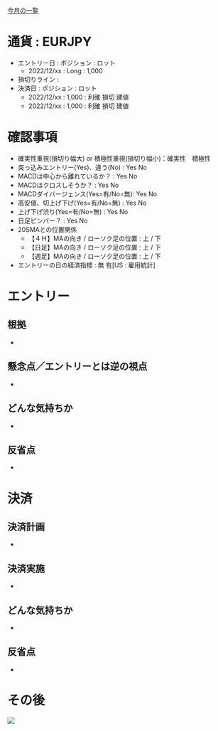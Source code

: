 [今月の一覧](../main.md)

# 通貨 : EURJPY
- エントリー日 : ポジション : ロット
  - 2022/12/xx : Long : 1,000
- 損切りライン : 
- 決済日 : ポジション : ロット
  - 2022/12/xx : 1,000 : 利確 損切 建値
  - 2022/12/xx : 1,000 : 利確 損切 建値

# 確認事項
- 確実性重視(損切り幅大) or 積極性重視(損切り幅小)：確実性　積極性
- 突っ込みエントリー(Yes)、違う(No) : Yes No
- MACDは中心から離れているか？      : Yes No
- MACDはクロスしそうか？            : Yes No
- MACDダイバージェンス(Yes=有/No=無): Yes No
- 高安値、切上げ下げ(Yes=有/No=無)  : Yes No
- 上げ下げ渋り(Yes=有/No=無)        : Yes No
- 日足ピンバー？                    : Yes No
- 20SMAとの位置関係
  - 【４Ｈ】MAの向き / ローソク足の位置 : 上 / 下
  - 【日足】MAの向き / ローソク足の位置 : 上 / 下
  - 【週足】MAの向き / ローソク足の位置 : 上 / 下
- エントリーの日の経済指標 : 無 有[US : 雇用統計]

# エントリー
## 根拠
- 

## 懸念点／エントリーとは逆の視点
- 

## どんな気持ちか
- 

## 反省点
- 


# 決済
## 決済計画
- 

## 決済実施
- 

## どんな気持ちか
- 

## 反省点
- 


# その後
![](./af01.png)

